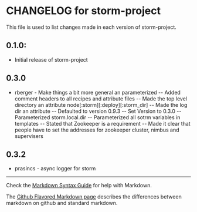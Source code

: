 # CHANGELOG for storm-project

This file is used to list changes made in each version of storm-project.

## 0.1.0:

* Initial release of storm-project

## 0.3.0

- rberger - Make things a bit more general an parameterized
-- Added comment headers to all recipes and attribute files
-- Made the top level directory an attribute node[:storm][:deploy][:storm_dir]
-- Made the log dir an attribute
-- Defaulted to version 0.9.3
-- Set Version to 0.3.0
-- Parameterized storm.local.dir
-- Parameterized all sotrm variables in templates
-- Stated that Zookeeper is a requirement
-- Made it clear that people have to set the addresses for zookeeper cluster, nimbus and supervisers

## 0.3.2
- prasincs - async logger for storm

- - -
Check the [Markdown Syntax Guide](http://daringfireball.net/projects/markdown/syntax) for help with Markdown.

The [Github Flavored Markdown page](http://github.github.com/github-flavored-markdown/) describes the differences between markdown on github and standard markdown.
